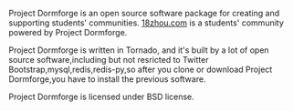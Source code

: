 Project Dormforge is an open source software package for creating and supporting students' communities.
<a href="http://18zhou.com">18zhou.com</a> is a students' community powered by Project Dormforge.

Project Dormforge is written in Tornado, and it's built by a lot of open source software,including but not resricted to Twitter Bootstrap,mysql,redis,redis-py,so after you clone or download Project Dormforge,you have to install the previous software.

Project Dormforge is licensed under BSD license.

